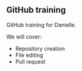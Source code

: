 ## GitHub training

GitHub training for Danielle.

We will cover:
- Repository creation
- File editing
- Pull request
